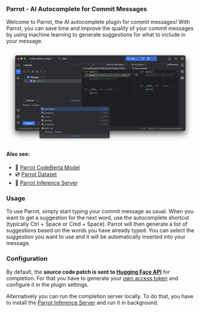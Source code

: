 ### Parrot - AI Autocomplete for Commit Messages
Welcome to Parrot, the AI autocomplete plugin for commit messages! With Parrot, you can save time and improve the quality of your commit messages by using machine learning to generate suggestions for what to include in your message.

![](images/autocomplet-preview.png)

#### Also see:
 - 🤖 [Parrot CodeBerta Model](https://huggingface.co/mamiksik/CommitPredictor)
 - 💿 [Parrot Dataset](https://huggingface.co/datasets/mamiksik/CommitDiffs)
 - 🚀 [Parrot Inference Server](https://github.com/mamiksik/ParrotInferenceServer)

### Usage
To use Parrot, simply start typing your commit message as usual. When you want to get a suggestion for the next word, use the autocomplete shortcut (typically Ctrl + Space or Cmd + Space). Parrot will then generate a list of suggestions based on the words you have already typed. You can select the suggestion you want to use and it will be automatically inserted into your message.

### Configuration
By default, the **source code patch is sent to [Hugging Face API](https://huggingface.co/mamiksik/CommitPredictor)** for completion. For that you have to generate your [own access token](https://huggingface.co/docs/hub/security-tokens) and configure it in the plugin settings.

Alternatively you can run the completion server locally. To do that, you have to install the [Parrot Inference Server](https://github.com/mamiksik/ParrotInferenceServer) and run it in background.

